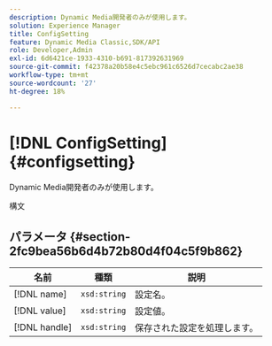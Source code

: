 ```yaml
---
description: Dynamic Media開発者のみが使用します。
solution: Experience Manager
title: ConfigSetting
feature: Dynamic Media Classic,SDK/API
role: Developer,Admin
exl-id: 6d6421ce-1933-4310-b691-817392631969
source-git-commit: f42378a20b58e4c5ebc961c6526d7cecabc2ae38
workflow-type: tm+mt
source-wordcount: '27'
ht-degree: 18%

---
```


# [!DNL ConfigSetting]{#configsetting}

Dynamic Media開発者のみが使用します。

構文

## パラメータ {#section-2fc9bea56b6d4b72b80d4f04c5f9b862}

| 名前 | 種類 | 説明 |
|---|---|---|
| [!DNL name] | `xsd:string` | 設定名。 |
| [!DNL value] | `xsd:string` | 設定値。 |
| [!DNL handle] | `xsd:string` | 保存された設定を処理します。 |

